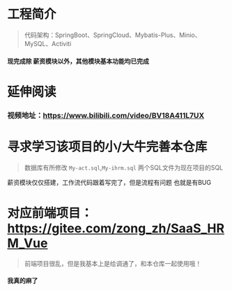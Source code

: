 # 工程简介
> 代码架构：SpringBoot、SpringCloud、Mybatis-Plus、Minio、MySQL、Activiti

#### 现完成除 薪资模块以外，其他模块基本功能均已完成


# 延伸阅读

### 视频地址：https://www.bilibili.com/video/BV18A411L7UX

# 寻求学习该项目的小/大牛完善本仓库

> 数据库有所修改 `My-act.sql`,`My-ihrm.sql` 两个SQL文件为现在项目的SQL

薪资模块仅仅搭建，工作流代码跟着写完了，但是流程有问题 也就是有BUG

# 对应前端项目：https://gitee.com/zong_zh/SaaS_HRM_Vue

> 前端项目很乱，但是我基本上是给调通了，和本仓库一起使用哦！

#### 我真的麻了

